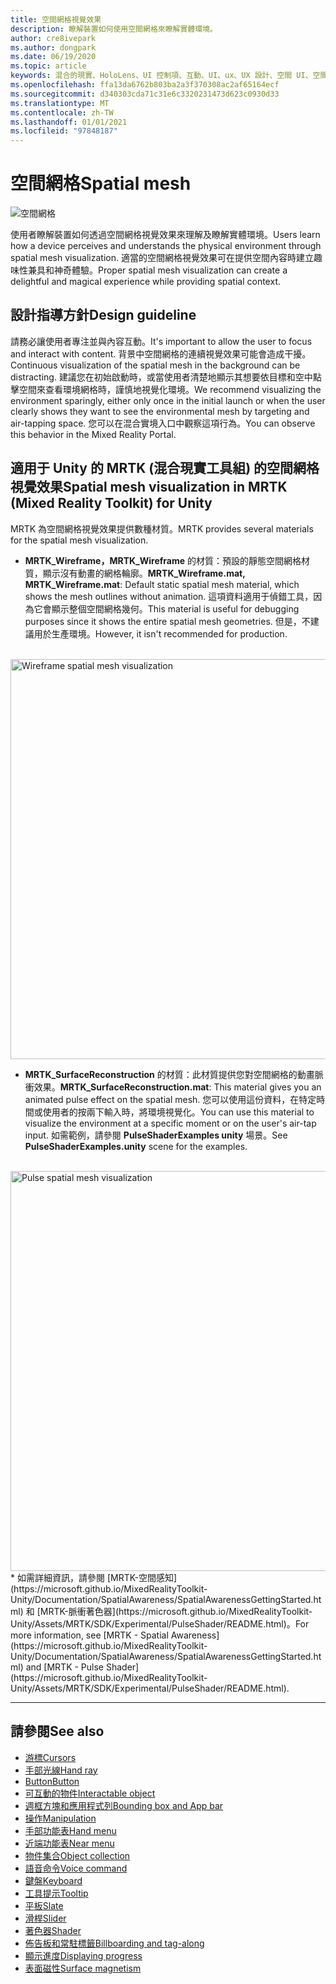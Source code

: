 ```yaml
---
title: 空間網格視覺效果
description: 瞭解裝置如何使用空間網格來瞭解實體環境。
author: cre8ivepark
ms.author: dongpark
ms.date: 06/19/2020
ms.topic: article
keywords: 混合的現實、HoloLens、UI 控制項、互動、UI、ux、UX 設計、空間 UI、空間互動、3D UI、3D UX、混合現實耳機、windows mixed reality 耳機、虛擬實境耳機、HoloLens、MRTK、混合現實工具組
ms.openlocfilehash: ffa13da6762b803ba2a3f370308ac2af65164ecf
ms.sourcegitcommit: d340303cda71c31e6c3320231473d623c0930d33
ms.translationtype: MT
ms.contentlocale: zh-TW
ms.lasthandoff: 01/01/2021
ms.locfileid: "97848187"
---
```

# <a name="spatial-mesh"></a><span data-ttu-id="438df-104">空間網格</span><span class="sxs-lookup"><span data-stu-id="438df-104">Spatial mesh</span></span>

![空間網格](images/MRTK_PulseShader_SpatialMesh.gif)

<span data-ttu-id="438df-106">使用者瞭解裝置如何透過空間網格視覺效果來理解及瞭解實體環境。</span><span class="sxs-lookup"><span data-stu-id="438df-106">Users learn how a device perceives and understands the physical environment through spatial mesh visualization.</span></span> <span data-ttu-id="438df-107">適當的空間網格視覺效果可在提供空間內容時建立趣味性兼具和神奇體驗。</span><span class="sxs-lookup"><span data-stu-id="438df-107">Proper spatial mesh visualization can create a delightful and magical experience while providing spatial context.</span></span>  

## <a name="design-guideline"></a><span data-ttu-id="438df-108">設計指導方針</span><span class="sxs-lookup"><span data-stu-id="438df-108">Design guideline</span></span>

<span data-ttu-id="438df-109">請務必讓使用者專注並與內容互動。</span><span class="sxs-lookup"><span data-stu-id="438df-109">It's important to allow the user to focus and interact with content.</span></span> <span data-ttu-id="438df-110">背景中空間網格的連續視覺效果可能會造成干擾。</span><span class="sxs-lookup"><span data-stu-id="438df-110">Continuous visualization of the spatial mesh in the background can be distracting.</span></span> <span data-ttu-id="438df-111">建議您在初始啟動時，或當使用者清楚地顯示其想要依目標和空中點擊空間來查看環境網格時，謹慎地視覺化環境。</span><span class="sxs-lookup"><span data-stu-id="438df-111">We recommend visualizing the environment sparingly, either only once in the initial launch or when the user clearly shows they want to see the environmental mesh by targeting and air-tapping space.</span></span> <span data-ttu-id="438df-112">您可以在混合實境入口中觀察這項行為。</span><span class="sxs-lookup"><span data-stu-id="438df-112">You can observe this behavior in the Mixed Reality Portal.</span></span>
<br>

## <a name="spatial-mesh-visualization-in-mrtk-mixed-reality-toolkit-for-unity"></a><span data-ttu-id="438df-113">適用于 Unity 的 MRTK (混合現實工具組) 的空間網格視覺效果</span><span class="sxs-lookup"><span data-stu-id="438df-113">Spatial mesh visualization in MRTK (Mixed Reality Toolkit) for Unity</span></span>

<span data-ttu-id="438df-114">MRTK 為空間網格視覺效果提供數種材質。</span><span class="sxs-lookup"><span data-stu-id="438df-114">MRTK provides several materials for the spatial mesh visualization.</span></span>

- <span data-ttu-id="438df-115">**MRTK_Wireframe，MRTK_Wireframe** 的材質：預設的靜態空間網格材質，顯示沒有動畫的網格輪廓。</span><span class="sxs-lookup"><span data-stu-id="438df-115">**MRTK_Wireframe.mat, MRTK_Wireframe.mat**: Default static spatial mesh material, which shows the mesh outlines without animation.</span></span> <span data-ttu-id="438df-116">這項資料適用于偵錯工具，因為它會顯示整個空間網格幾何。</span><span class="sxs-lookup"><span data-stu-id="438df-116">This material is useful for debugging purposes since it shows the entire spatial mesh geometries.</span></span> <span data-ttu-id="438df-117">但是，不建議用於生產環境。</span><span class="sxs-lookup"><span data-stu-id="438df-117">However, it isn't recommended for production.</span></span>
<br>
<img src="images/SurfaceReconstruction.jpg" alt="Wireframe spatial mesh visualization" width="640px">

- <span data-ttu-id="438df-118">**MRTK_SurfaceReconstruction** 的材質：此材質提供您對空間網格的動畫脈衝效果。</span><span class="sxs-lookup"><span data-stu-id="438df-118">**MRTK_SurfaceReconstruction.mat**: This material gives you an animated pulse effect on the spatial mesh.</span></span> <span data-ttu-id="438df-119">您可以使用這份資料，在特定時間或使用者的按兩下輸入時，將環境視覺化。</span><span class="sxs-lookup"><span data-stu-id="438df-119">You can use this material to visualize the environment at a specific moment or on the user's air-tap input.</span></span> <span data-ttu-id="438df-120">如需範例，請參閱 **PulseShaderExamples unity** 場景。</span><span class="sxs-lookup"><span data-stu-id="438df-120">See **PulseShaderExamples.unity** scene for the examples.</span></span>
<br>
<img src="images/MRTK_SRMesh_Pulse.jpg" alt="Pulse spatial mesh visualization" width="640px">
* <span data-ttu-id="438df-121">如需詳細資訊，請參閱 [MRTK-空間感知](https://microsoft.github.io/MixedRealityToolkit-Unity/Documentation/SpatialAwareness/SpatialAwarenessGettingStarted.html) 和 [MRTK-脈衝著色器](https://microsoft.github.io/MixedRealityToolkit-Unity/Assets/MRTK/SDK/Experimental/PulseShader/README.html)。</span><span class="sxs-lookup"><span data-stu-id="438df-121">For more information, see [MRTK - Spatial Awareness](https://microsoft.github.io/MixedRealityToolkit-Unity/Documentation/SpatialAwareness/SpatialAwarenessGettingStarted.html) and [MRTK - Pulse Shader](https://microsoft.github.io/MixedRealityToolkit-Unity/Assets/MRTK/SDK/Experimental/PulseShader/README.html).</span></span>

<br>

---

## <a name="see-also"></a><span data-ttu-id="438df-122">請參閱</span><span class="sxs-lookup"><span data-stu-id="438df-122">See also</span></span>

* [<span data-ttu-id="438df-123">游標</span><span class="sxs-lookup"><span data-stu-id="438df-123">Cursors</span></span>](cursors.md)
* [<span data-ttu-id="438df-124">手部光線</span><span class="sxs-lookup"><span data-stu-id="438df-124">Hand ray</span></span>](point-and-commit.md)
* [<span data-ttu-id="438df-125">Button</span><span class="sxs-lookup"><span data-stu-id="438df-125">Button</span></span>](button.md)
* [<span data-ttu-id="438df-126">可互動的物件</span><span class="sxs-lookup"><span data-stu-id="438df-126">Interactable object</span></span>](interactable-object.md)
* [<span data-ttu-id="438df-127">週框方塊和應用程式列</span><span class="sxs-lookup"><span data-stu-id="438df-127">Bounding box and App bar</span></span>](app-bar-and-bounding-box.md)
* [<span data-ttu-id="438df-128">操作</span><span class="sxs-lookup"><span data-stu-id="438df-128">Manipulation</span></span>](direct-manipulation.md)
* [<span data-ttu-id="438df-129">手部功能表</span><span class="sxs-lookup"><span data-stu-id="438df-129">Hand menu</span></span>](hand-menu.md)
* [<span data-ttu-id="438df-130">近端功能表</span><span class="sxs-lookup"><span data-stu-id="438df-130">Near menu</span></span>](near-menu.md)
* [<span data-ttu-id="438df-131">物件集合</span><span class="sxs-lookup"><span data-stu-id="438df-131">Object collection</span></span>](object-collection.md)
* [<span data-ttu-id="438df-132">語音命令</span><span class="sxs-lookup"><span data-stu-id="438df-132">Voice command</span></span>](voice-input.md)
* [<span data-ttu-id="438df-133">鍵盤</span><span class="sxs-lookup"><span data-stu-id="438df-133">Keyboard</span></span>](keyboard.md)
* [<span data-ttu-id="438df-134">工具提示</span><span class="sxs-lookup"><span data-stu-id="438df-134">Tooltip</span></span>](tooltip.md)
* [<span data-ttu-id="438df-135">平板</span><span class="sxs-lookup"><span data-stu-id="438df-135">Slate</span></span>](slate.md)
* [<span data-ttu-id="438df-136">滑桿</span><span class="sxs-lookup"><span data-stu-id="438df-136">Slider</span></span>](slider.md)
* [<span data-ttu-id="438df-137">著色器</span><span class="sxs-lookup"><span data-stu-id="438df-137">Shader</span></span>](shader.md)
* [<span data-ttu-id="438df-138">佈告板和常駐標籤</span><span class="sxs-lookup"><span data-stu-id="438df-138">Billboarding and tag-along</span></span>](billboarding-and-tag-along.md)
* [<span data-ttu-id="438df-139">顯示進度</span><span class="sxs-lookup"><span data-stu-id="438df-139">Displaying progress</span></span>](progress.md)
* [<span data-ttu-id="438df-140">表面磁性</span><span class="sxs-lookup"><span data-stu-id="438df-140">Surface magnetism</span></span>](surface-magnetism.md)
